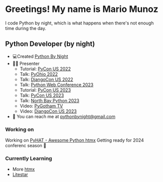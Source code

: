 # Greetings! My name is Mario Munoz

I code Python by night, which is what happens when there's not enough time during the day.

## Python Developer (by night)
-   💻Created [Python By Night](https://www.pythonbynight.com)
-   👨‍🏫 Presenter
    -   Tutorial: [PyCon US 2022](https://youtu.be/gDYrFsMaxIw)
    -   Talk: [PyOhio 2022](https://www.pyohio.org/2022/program/talks/add-rss-to-my-website-with-python-yes)
    -   Talk: [DjangoCon US 2022](https://2022.djangocon.us/talks/why-i-didn-t-start-with-django/)
    -   Talk: [Python Web Conference 2023](https://2023.pythonwebconf.com/presentations/so-much-depends-upon-a-python-apps-dependencies)
    -   Tutorial: [PyCon US 2023](https://us.pycon.org/2023/schedule/presentation/151/)
    -   Talk: [PyCon US 2023](https://us.pycon.org/2023/schedule/presentation/123/)
    -   Talk: [North Bay Python 2023](https://youtu.be/MopeCQVSIUk)
    -   Video: [PyGotham TV](https://2023.pygotham.tv/talks/python2nite/)
    -   Video: [DjangoCon US 2023](https://2023.djangocon.us/talks/back-to-the-future-of-hypermedia-in-django/)
-   📧 You can reach me at pythonbynight@gmail.com

### Working on
Working on [PyHAT - Awesome Python htmx](https://github.com/PyHAT-stack/awesome-python-htmx)
Getting ready for 2024 conferenc season :eyes:

### Currently Learning
- More [htmx](https://htmx.org)
- [Litestar](https://litestar.dev)
